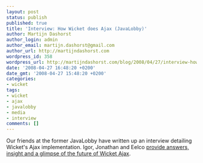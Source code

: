 ```yaml
---
layout: post
status: publish
published: true
title: 'Interview: How Wicket does Ajax (JavaLobby)'
author: Martijn Dashorst
author_login: admin
author_email: martijn.dashorst@gmail.com
author_url: http://martijndashorst.com
wordpress_id: 358
wordpress_url: http://martijndashorst.com/blog/2008/04/27/interview-how-wicket-does-ajax-javalobby/
date: '2008-04-27 16:48:20 +0200'
date_gmt: '2008-04-27 15:48:20 +0200'
categories:
- wicket
tags:
- wicket
- ajax
- javalobby
- media
- interview
comments: []
---
```

<p>Our friends at the former JavaLobby have written up an interview detailing Wicket's Ajax implementation. Igor, Jonathan and Eelco <a title="Interview: How Wicket Does Ajax | Javalobby" href="http://java.dzone.com/news/interview-how-wicket-does-ajax">provide answers, insight and a glimpse of the future of Wicket Ajax</a>.</p>
